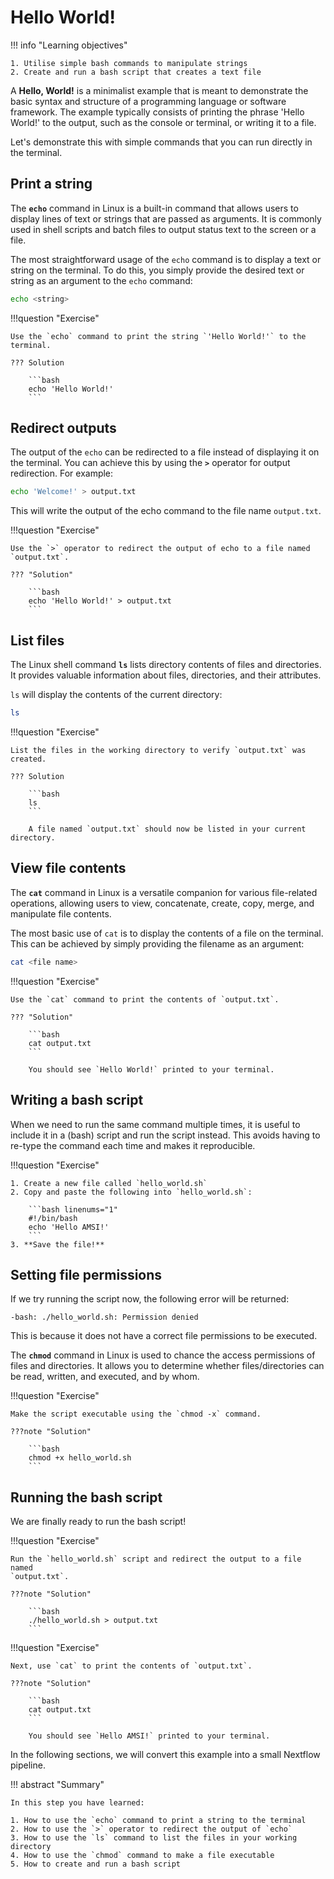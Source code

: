 # Hello World!

!!! info "Learning objectives"

    1. Utilise simple bash commands to manipulate strings
    2. Create and run a bash script that creates a text file

A **Hello, World!** is a minimalist example that is meant to demonstrate the basic syntax and structure of a programming language or software framework. The example typically consists of printing the phrase 'Hello World!' to the output, such as the console or terminal, or writing it to a file.

Let's demonstrate this with simple commands that you can run directly in the terminal.

## Print a string

The **`echo`** command in Linux is a built-in command that allows users to display lines of text or strings that are passed as arguments. It is commonly used in shell scripts and batch files to output status text to the screen or a file.

The most straightforward usage of the `echo` command is to display a text or string on the terminal. To do this, you simply provide the desired text or string as an argument to the `echo` command:

```bash
echo <string>
```

!!!question "Exercise"

    Use the `echo` command to print the string `'Hello World!'` to the terminal.

    ??? Solution

        ```bash
        echo 'Hello World!'
        ```

## Redirect outputs

The output of the `echo` can be redirected to a file instead of displaying it on the terminal. You can achieve this by using the **`>`** operator for output redirection. For example:

```bash
echo 'Welcome!' > output.txt
```

This will write the output of the echo command to the file name `output.txt`.

!!!question "Exercise"

    Use the `>` operator to redirect the output of echo to a file named `output.txt`.

    ??? "Solution"

        ```bash
        echo 'Hello World!' > output.txt
        ```

## List files

The Linux shell command **`ls`** lists directory contents of files and directories. It provides valuable information about files, directories, and their attributes.

`ls` will display the contents of the current directory:

```bash
ls
```

!!!question "Exercise"

    List the files in the working directory to verify `output.txt` was created.

    ??? Solution

        ```bash
        ls
        ```

        A file named `output.txt` should now be listed in your current directory.

## View file contents

The **`cat`** command in Linux is a versatile companion for various file-related operations, allowing users to view, concatenate, create, copy, merge, and manipulate file contents.

The most basic use of `cat` is to display the contents of a file on the terminal. This can be achieved by simply providing the filename as an argument:

```bash
cat <file name>
```

!!!question "Exercise"

    Use the `cat` command to print the contents of `output.txt`.

    ??? "Solution"

        ```bash
        cat output.txt
        ```

        You should see `Hello World!` printed to your terminal.

## Writing a bash script  

When we need to run the same command multiple times, it is useful to
include it in a (bash) script and run the script instead. This avoids having
to re-type the command each time and makes it reproducible. 

!!!question "Exercise"

    1. Create a new file called `hello_world.sh`  
    2. Copy and paste the following into `hello_world.sh`:  

        ```bash linenums="1"
        #!/bin/bash
        echo 'Hello AMSI!'
        ```
    3. **Save the file!**

## Setting file permissions

If we try running the script now, the following error will be returned:  

```console
-bash: ./hello_world.sh: Permission denied
```

This is because it does not have a correct file permissions to be executed. 

The **`chmod`** command in Linux is used to chance the access permissions of files and directories. It allows you to determine whether files/directories can be read, written, and executed, and by whom.  

!!!question "Exercise"

    Make the script executable using the `chmod -x` command.

    ???note "Solution"

        ```bash
        chmod +x hello_world.sh
        ```

## Running the bash script  

We are finally ready to run the bash script!  

!!!question "Exercise"

    Run the `hello_world.sh` script and redirect the output to a file named
    `output.txt`.

    ???note "Solution"

        ```bash
        ./hello_world.sh > output.txt
        ```

!!!question "Exercise"

    Next, use `cat` to print the contents of `output.txt`.  

    ???note "Solution"

        ```bash
        cat output.txt
        ```

        You should see `Hello AMSI!` printed to your terminal.

In the following sections, we will convert this example into a small
Nextflow pipeline.

!!! abstract "Summary"

    In this step you have learned:

    1. How to use the `echo` command to print a string to the terminal
    2. How to use the `>` operator to redirect the output of `echo`
    3. How to use the `ls` command to list the files in your working directory
    4. How to use the `chmod` command to make a file executable
    5. How to create and run a bash script
